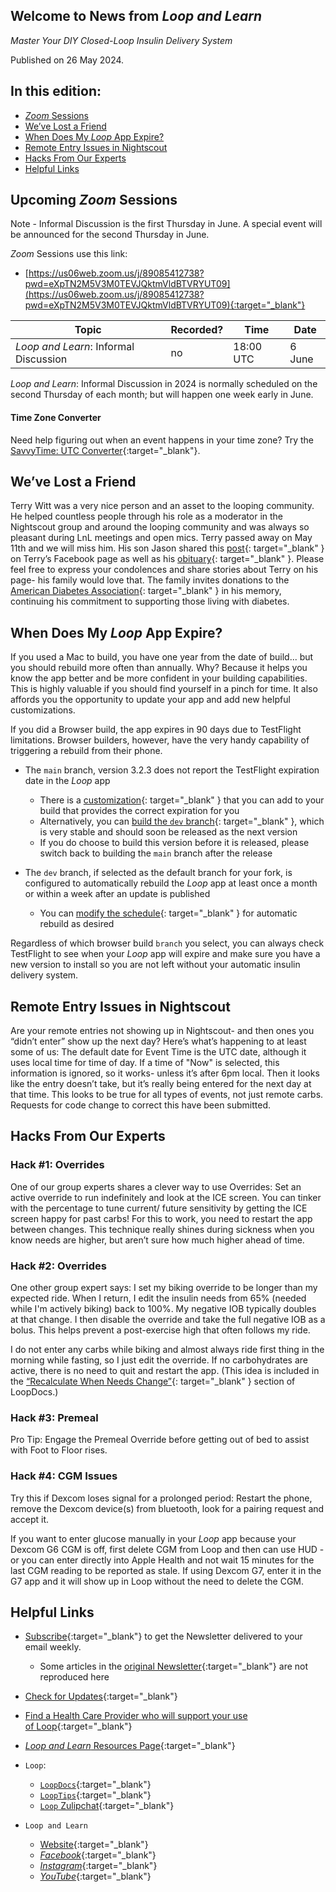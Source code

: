 ## Welcome to News from&nbsp;_<span translate="no">Loop and Learn</span>_

_Master Your DIY Closed-Loop Insulin Delivery System_

Published on 26 May 2024.

## In this edition:

* [*Zoom* Sessions](#upcoming-zoom-sessions)
* [We’ve Lost a Friend](#weve-lost-a-friend)
* [When Does My *Loop* App Expire?](#when-does-my-loop-app-expire)
* [Remote Entry Issues in Nightscout](#remote-entry-issues-in-nightscout)
* [Hacks From Our Experts](#hacks-from-our-experts)
* [Helpful Links](#helpful-links)

## Upcoming *Zoom* Sessions

Note - Informal Discussion is the first Thursday in June. A special event will be announced for the second Thursday in June.

*Zoom* Sessions use this link:

* [https://us06web.zoom.us/j/89085412738?pwd=eXpTN2M5V3M0TEVJQktmVldBTVRYUT09](https://us06web.zoom.us/j/89085412738?pwd=eXpTN2M5V3M0TEVJQktmVldBTVRYUT09){:target="_blank"}

| Topic | Recorded? | Time | Date |
| - | - | - | - |
| _<span translate="no">Loop and Learn</span>_: Informal Discussion | no | 18:00 UTC | 6 June |

_<span translate="no">Loop and Learn</span>_: Informal Discussion in 2024 is normally scheduled on the second Thursday of each month; but will happen one week early in June.

#### Time Zone Converter

Need help figuring out when an event happens in your time zone? Try the [SavvyTime: UTC Converter](https://savvytime.com/converter/utc){:target="_blank"}.

## We’ve Lost a Friend

Terry Witt was a very nice person and an asset to the looping community. He helped countless people through his role as a moderator in the Nightscout group and around the looping community and was always so pleasant during LnL meetings and open mics. Terry passed away on May 11th and we will miss him. His son Jason shared this [post](https://www.facebook.com/tlwitt46/posts/pfbid0rSg44dbEuiEpo1Ksno96Sr41o2JYsCg7WLtngS8eUHve8y29nzHRMTkAvLH71tjPl){: target="_blank" } on Terry’s Facebook page as well as his [obituary](https://www.legacy.com/us/obituaries/name/terry-witt-obituary?id=55121644&utm_source=webshareapi&utm_medium=share_button&utm_campaign=wsapimobile_beta#obituary){: target="_blank" }. Please feel free to express your condolences and share stories about Terry on his page- his family would love that. The family invites donations to the [American Diabetes Association](https://diabetes.org/?form=FUNSQWPTUDZ&utm_source=legacy&utm_medium=display&utm_campaign=fundraising-wefight&utm_content=clio-link&utm_term=prospecting){: target="_blank" } in his memory, continuing his commitment to supporting those living with diabetes.

## When Does My *Loop* App Expire?

If you used a Mac to build, you have one year from the date of build... but you should rebuild more often than annually. Why? Because it helps you know the app better and be more confident in your building capabilities. This is highly valuable if you should find yourself in a pinch for time. It also affords you the opportunity to update your app and add new helpful customizations.

If you did a Browser build, the app expires in 90 days due to TestFlight limitations. Browser builders, however, have the very handy capability of triggering a rebuild from their phone. 

* The `main` branch, version 3.2.3 does not report the TestFlight expiration date in the *Loop* app
    * There is a [customization](https://www.loopandlearn.org/custom-code/#tf-expire){: target="_blank" } that you can add to your build that provides the correct expiration for you
    * Alternatively, you can [build the `dev` branch](https://loopkit.github.io/loopdocs/gh-actions/build-dev-browser/){: target="_blank" }, which is very stable and should soon be released as the next version
    * If you do choose to build this version before it is released, please switch back to building the `main` branch after the release

* The `dev` branch, if selected as the default branch for your fork, is configured to automatically rebuild the *Loop* app at least once a month or within a week after an update is published
    * You can [modify the schedule](https://loopkit.github.io/loopdocs/gh-actions/automatic/){: target="_blank" } for automatic rebuild as desired

Regardless of which browser build `branch` you select, you can always check TestFlight to see when your *Loop* app will expire and make sure you have a new version to install so you are not left without your automatic insulin delivery system.

## Remote Entry Issues in Nightscout

Are your remote entries not showing up in Nightscout- and then ones you “didn’t enter” show up the next day? Here’s what’s happening to at least some of us: The default date for Event Time is the UTC date, although it uses local time for time of day. If a time of "Now" is selected, this information is ignored, so it works- unless it’s after 6pm local. Then it looks like the entry doesn’t take, but it’s really being entered for the next day at that time. This looks to be true for all types of events, not just remote carbs. Requests for code change to correct this have been submitted.

## Hacks From Our Experts

### Hack #1: Overrides

One of our group experts shares a clever way to use Overrides: Set an active override to run indefinitely and look at the ICE screen. You can tinker with the percentage to tune current/ future sensitivity by getting the ICE screen happy for past carbs! For this to work, you need to restart the app between changes. This technique really shines during sickness when you know needs are higher, but aren’t sure how much higher ahead of time.

### Hack #2: Overrides

One other group expert says: I set my biking override to be longer than my expected ride. When I return, I edit the insulin needs from 65% (needed while I'm actively biking) back to 100%. My negative IOB typically doubles at that change. I then disable the override and take the full negative IOB as a bolus. This helps prevent a post-exercise high that often follows my ride.

I do not enter any carbs while biking and almost always ride first thing in the morning while fasting, so I just edit the override. If no carbohydrates are active, there is no need to quit and restart the app. (This idea is included in the [“Recalculate When Needs Change”](https://loopkit.github.io/loopdocs/operation/features/overrides/#recalculate-when-needs-change){: target="_blank" } section of LoopDocs.)

### Hack #3: Premeal

Pro Tip: Engage the Premeal Override before getting out of bed to assist with Foot to Floor rises.

### Hack #4: CGM Issues

Try this if Dexcom loses signal for a prolonged period: Restart the phone, remove the Dexcom device(s) from bluetooth, look for a pairing request and accept it.

If you want to enter glucose manually in your *Loop* app because your Dexcom G6 CGM is off, first delete CGM from Loop and then can use HUD -or you can enter directly into Apple Health and not wait 15 minutes for the last CGM reading to be reported as stale. If using Dexcom G7, enter it in the G7 app and it will show up in Loop without the need to delete the CGM.

## Helpful Links

* [Subscribe](https://www.loopandlearn.org/newsletter-signup/){:target="_blank"} to get the Newsletter delivered to your email weekly.
    * Some articles in the [original Newsletter](https://www.loopandlearn.org/2022/10/19/loop-and-learn-newsletter/){:target="_blank"} are not reproduced here
* [Check for Updates](https://www.loopandlearn.org/version-updates/){:target="_blank"}
* [Find a Health Care Provider who will support your use of&nbsp;<span translate="no">Loop</span>](https://www.loopandlearn.org/hcp-recommendations/){:target="_blank"}
* [_<span translate="no">Loop and Learn</span>_&nbsp;Resources Page](https://www.loopandlearn.org/resources/){:target="_blank"}
* <code>Loop</code>:
    * [`LoopDocs`](https://loopkit.github.io/loopdocs/){:target="_blank"}
    * [`LoopTips`](https://loopkit.github.io/looptips/){:target="_blank"}
    * [`Loop` Zulipchat](https://loop.zulipchat.com/){:target="_blank"}


  
* <code>Loop and Learn</code>
    * [Website](https://www.loopandlearn.org/){:target="_blank"}
    * [*Facebook*](https://www.facebook.com/groups/LOOPandLEARN){:target="_blank"}
    * [*Instagram*](https://www.instagram.com/loopandlearn/){:target="_blank"}
    * [*YouTube*](https://www.youtube.com/c/loopandlearn){:target="_blank"}
